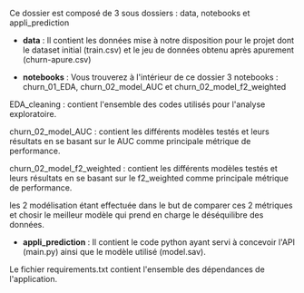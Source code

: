 Ce dossier est composé de 3 sous dossiers : data, notebooks et appli_prediction

- **data** :
Il contient les données mise à notre disposition pour le projet dont le dataset initial (train.csv) et le jeu de données obtenu après apurement (churn-apure.csv)

- **notebooks** :
Vous trouverez à l'intérieur de ce dossier 3 notebooks : churn_01_EDA, churn_02_model_AUC et churn_02_model_f2_weighted

EDA_cleaning : contient l'ensemble des codes utilisés 
pour l'analyse exploratoire.

churn_02_model_AUC : contient les différents modèles testés et leurs
 résultats en se basant sur le AUC comme principale métrique de performance.

churn_02_model_f2_weighted : contient les différents modèles testés et leurs 
résultats en se basant sur le f2_weighted comme principale métrique de performance.

les 2 modélisation étant effectuée dans le but de comparer ces 2 métriques et chosir le meilleur modèle qui prend en charge le déséquilibre des données.
- **appli_prediction** : 
Il contient le code python ayant servi à concevoir l'API (main.py) ainsi que le modèle utilisé (model.sav). 

Le fichier requirements.txt contient l'ensemble des dépendances de l'application.
